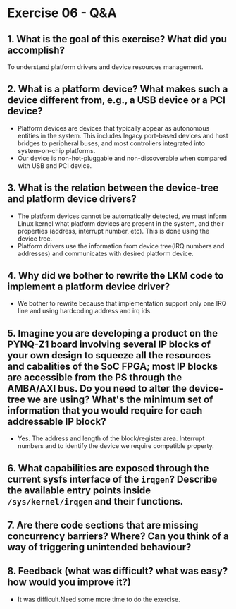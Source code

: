 # Exercise 06 - Q&A

## 1. What is the goal of this exercise? What did you accomplish?
To understand platform drivers and device resources management.

## 2. What is a platform device? What makes such a device different from, e.g., a USB device or a PCI device?
- Platform devices are devices that typically appear as autonomous entities in the system. This includes legacy port-based devices  and host bridges to peripheral buses, and most controllers integrated into system-on-chip platforms.
- Our device is non-hot-pluggable and non-discoverable when compared with USB and PCI device.

## 3. What is the relation between the device-tree and platform device drivers?
- The platform devices cannot be automatically detected, we must inform Linux kernel what platform devices are present in the system, and their properties (address, interrupt number, etc). This is done using the device tree.
- Platform drivers use the information from device tree(IRQ numbers and addresses) and communicates with desired platform device. 

## 4. Why did we bother to rewrite the LKM code to implement a platform device driver?
- We bother to rewrite because that implementation support only one IRQ line and using hardcoding address and irq ids. 

## 5. Imagine you are developing a product on the PYNQ-Z1 board involving several IP blocks of your own design to squeeze all the resources and cabalities of the SoC FPGA; most IP blocks are accessible from the PS through the AMBA/AXI bus. Do you need to alter the device-tree we are using? What's the minimum set of information that you would require for each addressable IP block?
- Yes. The address and length of the block/register area. Interrupt numbers and to identify the device we require compatible property. 

## 6. What capabilities are exposed through the current sysfs interface of the `irqgen`? Describe the available entry points inside `/sys/kernel/irqgen` and their functions.

## 7. Are there code sections that are missing concurrency barriers? Where? Can you think of a way of triggering unintended behaviour?

## 8. Feedback (what was difficult? what was easy? how would you improve it?)
- It was difficult.Need some more time to do the exercise.

